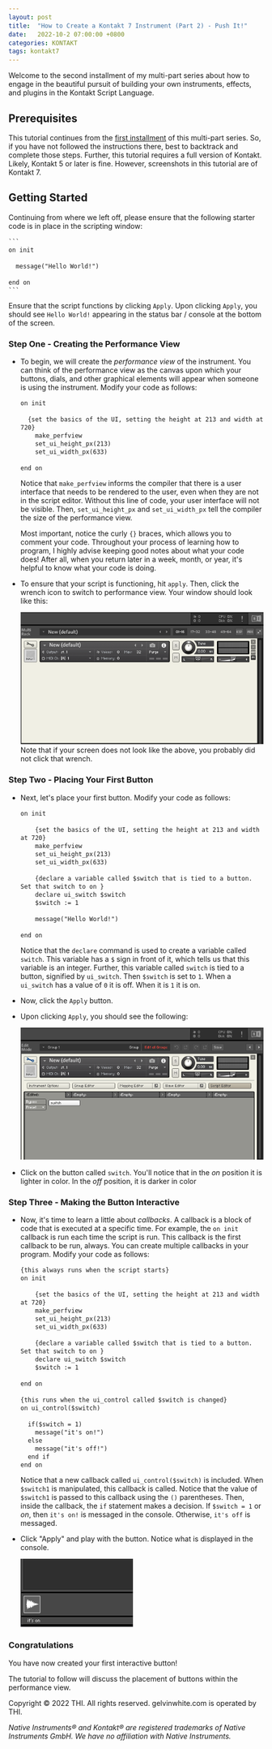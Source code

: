 ```yaml
---
layout: post
title:  "How to Create a Kontakt 7 Instrument (Part 2) - Push It!"
date:   2022-10-2 07:00:00 +0800
categories: KONTAKT
tags: kontakt7
---
```


Welcome to the second installment of my multi-part series about how to engage in the beautiful pursuit of building your own instruments, effects, and plugins in the Kontakt Script Language.

## Prerequisites

This tutorial continues from the [first installment](https://gelvinwhite.com/kontakt/2022/09/30/how-to-create-a-kontakt-7-instrument/) of this multi-part series. So, if you have not followed the instructions there, best to backtrack and complete those steps. Further, this tutorial requires a full version of Kontakt. Likely, Kontakt 5 or later is fine. However, screenshots in this tutorial are of Kontakt 7.

## Getting Started

Continuing from where we left off, please ensure that the following starter code is in place in the scripting window:

    ```
    on init

      message("Hello World!")

    end on
    ```

Ensure that the script functions by clicking `Apply`. Upon clicking `Apply`, you should see `Hello World!` appearing in the status bar / console at the bottom of the screen.

### Step One - Creating the Performance View

  * To begin, we will create the *performance view* of the instrument. You can think of the performance view as the canvas upon which your buttons, dials, and other graphical elements will appear when someone is using the instrument. Modify your code as follows:

    ```
    on init

      {set the basics of the UI, setting the height at 213 and width at 720}
    	make_perfview
    	set_ui_height_px(213)
    	set_ui_width_px(633)

    end on
    ```
    Notice that `make_perfview` informs the compiler that there is a user interface that needs to be rendered to the user, even when they are not in the script editor. Without this line of code, your user interface will not be visible. Then, `set_ui_height_px` and `set_ui_width_px` tell the compiler the size of the performance view.

    Most important, notice the curly `{}` braces, which allows you to comment your code. Throughout your process of learning how to program, I highly advise keeping good notes about what your code does! After all, when you return later in a week, month, or year, it's helpful to know what your code is doing.

  * To ensure that your script is functioning, hit `apply`. Then, click the wrench icon to switch to performance view. Your window should look like this:

    ![kontakt wrench](/assets/2022-10-02-how-to-create-a-kontakt-7-instrument-part-2/001.png "kontakt wrench")
    Note that if your screen does not look like the above, you probably did not click that wrench.

### Step Two - Placing Your First Button

  * Next, let's place your first button. Modify your code as follows:

    ```
    on init

    	{set the basics of the UI, setting the height at 213 and width at 720}
    	make_perfview
    	set_ui_height_px(213)
    	set_ui_width_px(633)

    	{declare a variable called $switch that is tied to a button. Set that switch to on }
    	declare ui_switch $switch
    	$switch := 1

    	message("Hello World!")

    end on
    ```
    Notice that the `declare` command is used to create a variable called `switch`. This variable has a `$` sign in front of it, which tells us that this variable is an integer. Further, this variable called `switch` is tied to a button, signified by `ui_switch`. Then `$switch` is set to `1`. When a `ui_switch` has a value of `0` it is off. When it is `1` it is on.

  * Now, click the `Apply` button.

  * Upon clicking `Apply`, you should see the following:

    ![kontakt switch](/assets/2022-10-02-how-to-create-a-kontakt-7-instrument-part-2/002.png "kontakt switch")

  * Click on the button called `switch`. You'll notice that in the *on* position it is lighter in color. In the *off* position, it is darker in color

### Step Three - Making the Button Interactive

  * Now, it's time to learn a little about *callbacks*. A callback is a block of code that is executed at a specific time. For example, the `on init` callback is run each time the script is run. This callback is the first callback to be run, always. You can create multiple callbacks in your program. Modify your code as follows:

    ```
    {this always runs when the script starts}
    on init

    	{set the basics of the UI, setting the height at 213 and width at 720}
    	make_perfview
    	set_ui_height_px(213)
    	set_ui_width_px(633)

    	{declare a variable called $switch that is tied to a button. Set that switch to on }
    	declare ui_switch $switch
    	$switch := 1

    end on

    {this runs when the ui_control called $switch is changed}
    on ui_control($switch)

      if($switch = 1)
        message("it's on!")
      else
        message("it's off!")
      end if
    end on
    ```
    Notice that a new callback called `ui_control($switch)` is included. When `$switch1` is manipulated, this callback is called. Notice that the value of `$switch1` is passed to this callback using the `()` parentheses. Then, inside the callback, the `if` statement makes a decision. If `$switch = 1` or *on*, then `it's on!` is messaged in the console. Otherwise, `it's off` is messaged.

  * Click "Apply" and play with the button. Notice what is displayed in the console.

    ![kontakt console](/assets/2022-10-02-how-to-create-a-kontakt-7-instrument-part-2/003.png "kontakt console")

### Congratulations

You have now created your first interactive button!

The tutorial to follow will discuss the placement of buttons within the performance view.

Copyright © 2022 THI. All rights reserved. gelvinwhite.com is operated by THI.

*Native Instruments®️ and Kontakt®️ are registered trademarks of Native Instruments GmbH. We have no affiliation with Native Instruments.*
